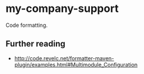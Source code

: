 # my-company-support
Code formatting.

## Further reading

- http://code.revelc.net/formatter-maven-plugin/examples.html#Multimodule_Configuration
